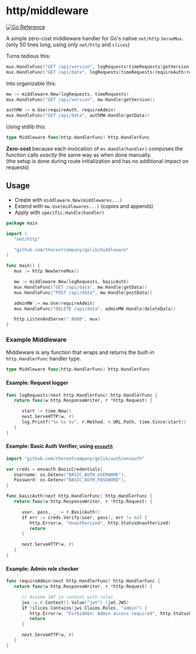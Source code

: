 # http/middleware

[![Go Reference](https://pkg.go.dev/badge/github.com/therootcompany/golib/http/middleware.svg)](https://pkg.go.dev/github.com/therootcompany/golib/http/middleware)

A simple zero-cost middleware handler for Go's native `net/http` `ServeMux`. \
(only 50 lines long, using only `net/http` and `slices`)

Turns tedious this:

```go
mux.HandleFunc("GET /api/version", logRequests(timeRequests(getVersion)))
mux.HandleFunc("GET /api/data", logRequests(timeRequests(requireAuth(requireAdmin(getData)))))
```

Into organizable this:

```go
mw := middleware.New(logRequests, timeRequests)
mux.HandleFunc("GET /api/version", mw.Handle(getVersion))

authMW := m.Use(requireAuth, requireAdmin)
mux.HandleFunc("GET /api/data", authMW.Handle(getData))
```

Using stdlib this:

```go
type Middleware func(http.HandlerFunc) http.HandlerFunc
```

**Zero-cost** because each invocation of `mv.Handle(handler)` composes the function calls _exactly_ the same way as when done manually. \
(the setup is done during route initialization and has no additional impact on requests)

## Usage

- Create with `middleware.New(middlewares...)`
- Extend with `mw.Use(midlewares...)` (copies and appends)
- Apply with `specific.Handle(handler)`

```go
package main

import (
   "net/http"

   "github.com/therootcompany/golib/middleware"
)

func main() {
   mux := http.NewServeMux()

   mw := middleware.New(logRequests, basicAuth)
   mux.HandleFunc("GET /api/data", mw.Handle(getData))
   mux.HandleFunc("POST /api/data", mw.Handle(postData))

   adminMW := mw.Use(requireAdmin)
   mux.HandleFunc("DELETE /api/data", adminMW.Handle(deleteData))

   http.ListenAndServe(":8080", mux)
}
```

### Example Middleware

Middleware is any function that wraps and returns the built-in `http.HandlerFunc` handler type.

```go
type Middleware func(http.HandlerFunc) http.HandlerFunc
```

#### Example: Request logger

```go
func logRequests(next http.HandlerFunc) http.HandlerFunc {
   return func(w http.ResponseWriter, r *http.Request) {

      start := time.Now()
      next.ServeHTTP(w, r)
      log.Printf("%s %s %v", r.Method, r.URL.Path, time.Since(start))
   }
}
```

#### Example: Basic Auth Verifier, using [`envauth`](https://github.com/therootcompany/golib/tree/main/auth/envauth)

```go
import "github.com/therootcompany/golib/auth/envauth"

var creds = envauth.BasicCredentials{
   Username: os.Getenv("BASIC_AUTH_USERNAME"),
   Password: os.Getenv("BASIC_AUTH_PASSWORD"),
}

func basicAuth(next http.HandlerFunc) http.HandlerFunc {
   return func(w http.ResponseWriter, r *http.Request) {

      user, pass, _ := r.BasicAuth()
      if err := creds.Verify(user, pass); err != nil {
         http.Error(w, "Unauthorized", http.StatusUnauthorized)
         return
      }

      next.ServeHTTP(w, r)
   }
}
```

#### Example: Admin role checker

```go
func requireAdmin(next http.HandlerFunc) http.HandlerFunc {
   return func(w http.ResponseWriter, r *http.Request) {

      // Assume JWT in context with roles
      jws := r.Context().Value("jwt").(jwt.JWS)
      if !slices.Contains(jws.Claims.Roles, "admin") {
         http.Error(w, "Forbidden: Admin access required", http.StatusForbidden)
         return
      }

      next.ServeHTTP(w, r)
   }
}
```
